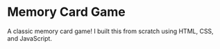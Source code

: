 # Memory Card Game
A classic memory card game!  I built this from scratch using HTML, CSS, and JavaScript.
